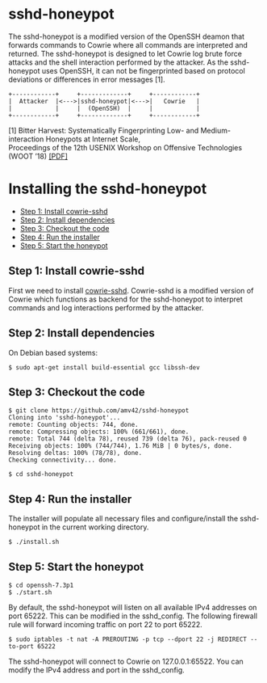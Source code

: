 # sshd-honeypot

The sshd-honeypot is a modified version of the OpenSSH deamon that forwards commands to Cowrie where all commands are interpreted and returned. The sshd-honeypot is designed to let Cowrie log brute force attacks and the shell interaction performed by the attacker. As the sshd-honeypot uses OpenSSH, it can not be fingerprinted based on protocol deviations or differences in error messages [1].
```
+------------+     +-------------+     +------------+  
|  Attacker  |<--->|sshd-honeypot|<--->|   Cowrie   |  
|            |     |  (OpenSSH)  |     |            |  
+------------+     +-------------+     +------------+  
```

 
[1] Bitter Harvest: Systematically Fingerprinting Low- and Medium-interaction Honeypots at Internet Scale,  
Proceedings of the 12th USENIX Workshop on Offensive Technologies (WOOT ’18) [[PDF]](https://www.cl.cam.ac.uk/~amv42/papers/vetterl-clayton-bitter-harvest-woot-18.pdf)


# Installing the sshd-honeypot

* [Step 1: Install cowrie-sshd](#step-1-install-cowrie-sshd)
* [Step 2: Install dependencies](#step-2-install-dependencies)
* [Step 3: Checkout the code](#step-3-checkout-the-code)
* [Step 4: Run the installer](#step-4-run-the-installer)
* [Step 5: Start the honeypot](#step-5-start-the-honeypot)


## Step 1: Install cowrie-sshd

First we need to install [cowrie-sshd](https://github.com/amv42/cowrie-sshd/blob/master/INSTALL.md). Cowrie-sshd is a modified version of Cowrie which functions as backend for the sshd-honeypot to interpret commands and log interactions performed by the attacker.


## Step 2: Install dependencies

On Debian based systems:
```
$ sudo apt-get install build-essential gcc libssh-dev
```


## Step 3: Checkout the code

```
$ git clone https://github.com/amv42/sshd-honeypot
Cloning into 'sshd-honeypot'...
remote: Counting objects: 744, done.
remote: Compressing objects: 100% (661/661), done.
remote: Total 744 (delta 78), reused 739 (delta 76), pack-reused 0
Receiving objects: 100% (744/744), 1.76 MiB | 0 bytes/s, done.
Resolving deltas: 100% (78/78), done.
Checking connectivity... done.

$ cd sshd-honeypot
```

## Step 4: Run the installer

The installer will populate all necessary files and configure/install the sshd-honeypot in the current working directory.
```
$ ./install.sh
```

## Step 5: Start the honeypot

```
$ cd openssh-7.3p1
$ ./start.sh
```

By default, the sshd-honeypot will listen on all available IPv4 addresses on port 65222. This can be modified in the sshd_config.
The following firewall rule will forward incoming traffic on port 22 to port 65222.

```
$ sudo iptables -t nat -A PREROUTING -p tcp --dport 22 -j REDIRECT --to-port 65222
```

The sshd-honeypot will connect to Cowrie on 127.0.0.1:65522. You can modify the IPv4 address and port in the sshd_config.
